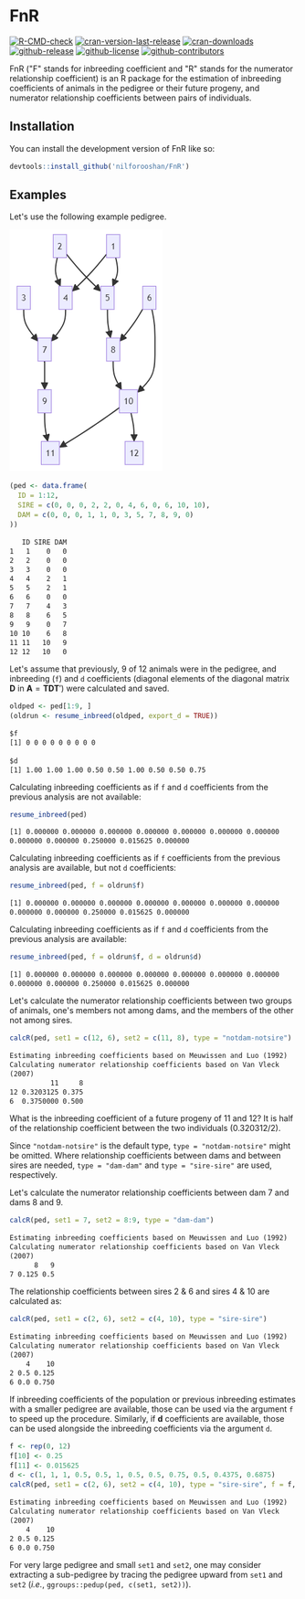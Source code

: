 # FnR

<!-- badges: start -->

[![R-CMD-check](https://github.com/nilforooshan/FnR/actions/workflows/R-CMD-check.yaml/badge.svg)](https://github.com/nilforooshan/FnR/actions/workflows/R-CMD-check.yaml)
[![cran-version-last-release](https://www.r-pkg.org/badges/version-last-release/FnR)](https://cran.r-project.org/package=FnR)
[![cran-downloads](http://cranlogs.r-pkg.org/badges/grand-total/FnR)](https://cran.r-project.org/package=FnR)
[![github-release](https://img.shields.io/github/release/nilforooshan/FnR.svg)](https://github.com/nilforooshan/FnR)
[![github-license](https://img.shields.io/github/license/nilforooshan/FnR.svg)](https://github.com/nilforooshan/FnR/blob/master/LICENSE.md)
[![github-contributors](https://img.shields.io/github/contributors/nilforooshan/FnR.svg)](https://github.com/nilforooshan/FnR/graphs/contributors/)

<!-- badges: end -->

FnR ("F" stands for inbreeding coefficient and "R" stands for the numerator relationship coefficient) is an R package for the estimation of inbreeding coefficients of animals in the pedigree or their future progeny, and numerator relationship coefficients between pairs of individuals.

## Installation

You can install the development version of FnR like so:

```r
devtools::install_github('nilforooshan/FnR')
```

## Examples

Let's use the following example pedigree.

![](vignettes/ped.PNG)

```r
(ped <- data.frame(
  ID = 1:12,
  SIRE = c(0, 0, 0, 2, 2, 0, 4, 6, 0, 6, 10, 10),
  DAM = c(0, 0, 0, 1, 1, 0, 3, 5, 7, 8, 9, 0)
))
```

```
   ID SIRE DAM
1   1    0   0
2   2    0   0
3   3    0   0
4   4    2   1
5   5    2   1
6   6    0   0
7   7    4   3
8   8    6   5
9   9    0   7
10 10    6   8
11 11   10   9
12 12   10   0
```

Let's assume that previously, 9 of 12 animals were in the pedigree, and inbreeding (`f`) and `d` coefficients (diagonal elements of the diagonal matrix **D** in $\mathbf A = \mathbf{TDT}'$) were calculated and saved.

```r
oldped <- ped[1:9, ]
(oldrun <- resume_inbreed(oldped, export_d = TRUE))
```

```
$f
[1] 0 0 0 0 0 0 0 0 0

$d
[1] 1.00 1.00 1.00 0.50 0.50 1.00 0.50 0.50 0.75
```

Calculating inbreeding coefficients as if `f` and `d` coefficients from the previous analysis are not available:

```r
resume_inbreed(ped)
```

```
[1] 0.000000 0.000000 0.000000 0.000000 0.000000 0.000000 0.000000 0.000000 0.000000 0.250000 0.015625 0.000000
```

Calculating inbreeding coefficients as if `f` coefficients from the previous analysis are available, but not `d` coefficients:

```r
resume_inbreed(ped, f = oldrun$f)
```

```
[1] 0.000000 0.000000 0.000000 0.000000 0.000000 0.000000 0.000000 0.000000 0.000000 0.250000 0.015625 0.000000
```

Calculating inbreeding coefficients as if `f` and `d` coefficients from the previous analysis are available:

```r
resume_inbreed(ped, f = oldrun$f, d = oldrun$d)
```

```
[1] 0.000000 0.000000 0.000000 0.000000 0.000000 0.000000 0.000000 0.000000 0.000000 0.250000 0.015625 0.000000
```

Let's calculate the numerator relationship coefficients between two groups of animals, one's members not among dams, and the members of the other not among sires.

```r
calcR(ped, set1 = c(12, 6), set2 = c(11, 8), type = "notdam-notsire")
```

```
Estimating inbreeding coefficients based on Meuwissen and Luo (1992)
Calculating numerator relationship coefficients based on Van Vleck (2007)
          11     8
12 0.3203125 0.375
6  0.3750000 0.500
```

What is the inbreeding coefficient of a future progeny of 11 and 12?
It is half of the relationship coefficient between the two individuals (0.320312/2).

Since `"notdam-notsire"` is the default type, `type = "notdam-notsire"` might be omitted.
Where relationship coefficients between dams and between sires are needed, `type = "dam-dam"` and `type = "sire-sire"` are used, respectively.

Let's calculate the numerator relationship coefficients between dam 7 and dams 8 and 9.

```r
calcR(ped, set1 = 7, set2 = 8:9, type = "dam-dam")
```

```
Estimating inbreeding coefficients based on Meuwissen and Luo (1992)
Calculating numerator relationship coefficients based on Van Vleck (2007)
      8   9
7 0.125 0.5
```

The relationship coefficients between sires 2 & 6 and sires 4 & 10 are calculated as:

```r
calcR(ped, set1 = c(2, 6), set2 = c(4, 10), type = "sire-sire")
```

```
Estimating inbreeding coefficients based on Meuwissen and Luo (1992)
Calculating numerator relationship coefficients based on Van Vleck (2007)
    4    10
2 0.5 0.125
6 0.0 0.750
```

If inbreeding coefficients of the population or previous inbreeding estimates with a smaller pedigree are available, those can be used via the argument `f` to speed up the procedure.
Similarly, if **d** coefficients are available, those can be used alongside the inbreeding coefficients via the argument `d`.

```r
f <- rep(0, 12)
f[10] <- 0.25
f[11] <- 0.015625
d <- c(1, 1, 1, 0.5, 0.5, 1, 0.5, 0.5, 0.75, 0.5, 0.4375, 0.6875)
calcR(ped, set1 = c(2, 6), set2 = c(4, 10), type = "sire-sire", f = f, d = d)
```

```
Estimating inbreeding coefficients based on Meuwissen and Luo (1992)
Calculating numerator relationship coefficients based on Van Vleck (2007)
    4    10
2 0.5 0.125
6 0.0 0.750
```

For very large pedigree and small `set1` and `set2`, one may consider extracting a sub-pedigree by tracing the pedigree upward from `set1` and `set2` (_i.e._, `ggroups::pedup(ped, c(set1, set2))`).
